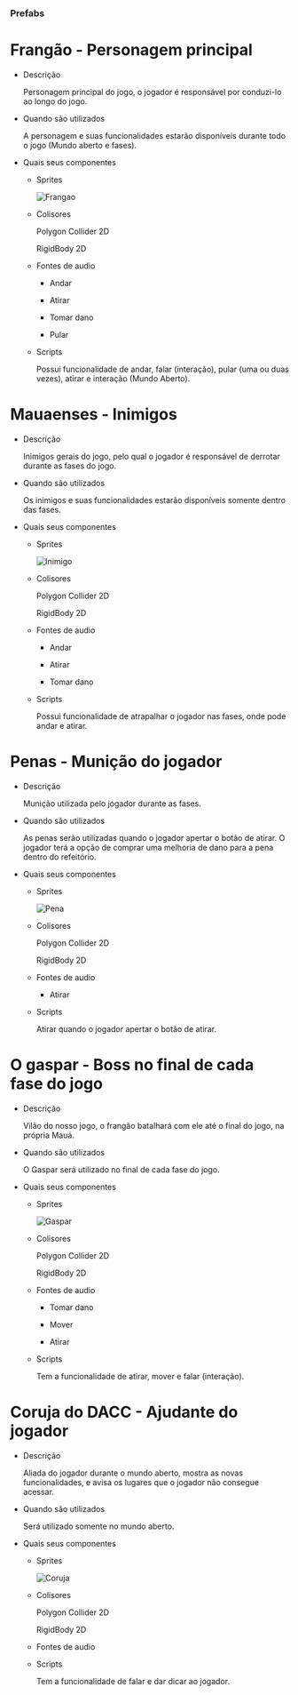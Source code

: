 ### Prefabs
# Frangão - Personagem principal
- Descrição

  Personagem principal do jogo, o jogador é responsável por conduzi-lo ao longo do jogo.
- Quando são utilizados

  A personagem e suas funcionalidades estarão disponíveis durante todo o jogo (Mundo aberto e fases).
- Quais seus componentes
    - Sprites

      ![Frangao](https://github.com/mdarce765/DevJogos-ProjectF/blob/main/Imagens/Frangao/png/Mov/MovFre/FrangoFrente_2.png)
    - Colisores
 
      Polygon Collider 2D
      
      RigidBody 2D 
    - Fontes de audio

      - Andar
      
      - Atirar
      
      - Tomar dano
      
      - Pular
    - Scripts

      Possui funcionalidade de andar, falar (interação), pular (uma ou duas vezes), atirar e interação (Mundo Aberto).


# Mauaenses - Inimigos
- Descrição

  Inimigos gerais do jogo, pelo qual o jogador é responsável de derrotar durante as fases do jogo.
- Quando são utilizados

  Os inimigos e suas funcionalidades estarão disponíveis somente dentro das fases.
- Quais seus componentes
    - Sprites

      ![Inimigo](https://github.com/mdarce765/DevJogos-ProjectF/blob/main/Imagens/NPC/png/maua1.png)
    - Colisores
 
      Polygon Collider 2D 
      
      RigidBody 2D 
    - Fontes de audio

      - Andar
      
      - Atirar
      
      - Tomar dano

    - Scripts

      Possui funcionalidade de atrapalhar o jogador nas fases, onde pode andar e atirar.

# Penas - Munição do jogador
- Descrição

  Munição utilizada pelo jogador durante as fases. 
- Quando são utilizados

   As penas serão utilizadas quando o jogador apertar o botão de atirar.
   O jogador terá a opção de comprar uma melhoria de dano para a pena dentro do refeitório.
- Quais seus componentes
    - Sprites
      
      ![Pena](https://github.com/mdarce765/DevJogos-ProjectF/blob/main/Imagens/Frangao/png/pena5050.png)
    - Colisores
 
      Polygon Collider 2D
      
      RigidBody 2D 
    - Fontes de audio

      - Atirar

    - Scripts

      Atirar quando o jogador apertar o botão de atirar.

# O gaspar - Boss no final de cada fase do jogo 
- Descrição

  Vilão do nosso jogo, o frangão batalhará com ele até o final do jogo, na própria Mauá. 
- Quando são utilizados

   O Gaspar será utilizado no final de cada fase do jogo.

- Quais seus componentes
    - Sprites
      
      ![Gaspar](https://github.com/mdarce765/DevJogos-ProjectF/blob/main/Imagens/FantasmaMaua/png/mauaGhost6060.png)
    - Colisores
 
      Polygon Collider 2D
      
      RigidBody 2D 
    - Fontes de audio
      
      - Tomar dano

      - Mover
    
      - Atirar
    - Scripts

      Tem a funcionalidade de atirar, mover e falar (interação).


# Coruja do DACC - Ajudante do jogador 
- Descrição

  Aliada do jogador durante o mundo aberto, mostra as novas funcionalidades, e avisa os lugares que o jogador não consegue acessar. 
- Quando são utilizados

   Será utilizado somente no mundo aberto. 

- Quais seus componentes
    - Sprites
      
      ![Coruja](https://github.com/mdarce765/DevJogos-ProjectF/blob/main/Imagens/MapaFei/png/corujaDA.png)
    - Colisores
 
      Polygon Collider 2D
      
      RigidBody 2D 
    - Fontes de audio

    - Scripts

      Tem a funcionalidade de falar e dar dicar ao jogador.
